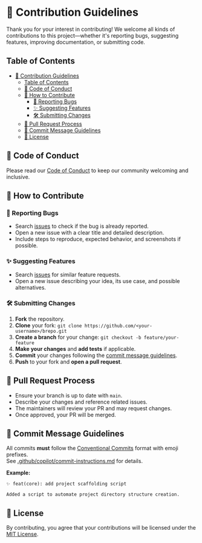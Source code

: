# 🤝 Contribution Guidelines

Thank you for your interest in contributing! We welcome all kinds of contributions to this project—whether it's reporting bugs, suggesting features, improving documentation, or submitting code.

## Table of Contents

- [🤝 Contribution Guidelines](#-contribution-guidelines)
  - [Table of Contents](#table-of-contents)
  - [📜 Code of Conduct](#-code-of-conduct)
  - [📝 How to Contribute](#-how-to-contribute)
    - [🐛 Reporting Bugs](#-reporting-bugs)
    - [✨ Suggesting Features](#-suggesting-features)
    - [🛠️ Submitting Changes](#️-submitting-changes)
  - [🔀 Pull Request Process](#-pull-request-process)
  - [💬 Commit Message Guidelines](#-commit-message-guidelines)
  - [📜 License](#-license)

## 📜 Code of Conduct

Please read our [Code of Conduct](CODE-OF-CONDUCT.md) to keep our community welcoming and inclusive.

## 📝 How to Contribute

### 🐛 Reporting Bugs

- Search [issues](https://github.com/imfsiddiqui/brepo/issues) to check if the bug is already reported.
- Open a new issue with a clear title and detailed description.
- Include steps to reproduce, expected behavior, and screenshots if possible.

### ✨ Suggesting Features

- Search [issues](https://github.com/imfsiddiqui/brepo/issues) for similar feature requests.
- Open a new issue describing your idea, its use case, and possible alternatives.

### 🛠️ Submitting Changes

1. **Fork** the repository.
2. **Clone** your fork: `git clone https://github.com/<your-username>/brepo.git`
3. **Create a branch** for your change: `git checkout -b feature/your-feature`
4. **Make your changes** and **add tests** if applicable.
5. **Commit** your changes following the [commit message guidelines](#-commit-message-guidelines).
6. **Push** to your fork and **open a pull request**.

## 🔀 Pull Request Process

- Ensure your branch is up to date with `main`.
- Describe your changes and reference related issues.
- The maintainers will review your PR and may request changes.
- Once approved, your PR will be merged.

## 💬 Commit Message Guidelines

All commits **must** follow the [Conventional Commits](https://www.conventionalcommits.org/) format with emoji prefixes.  
See [.github/copilot/commit-instructions.md](.github/copilot/commit-instructions.md) for details.

**Example:**

```plaintext
✨ feat(core): add project scaffolding script

Added a script to automate project directory structure creation.
```

## 📜 License

By contributing, you agree that your contributions will be licensed under the [MIT License](LICENSE.md).

